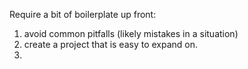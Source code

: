 Require a bit of boilerplate up front:
1. avoid common pitfalls (likely mistakes in a situation)
2. create a project that is easy to expand on.
3. 
